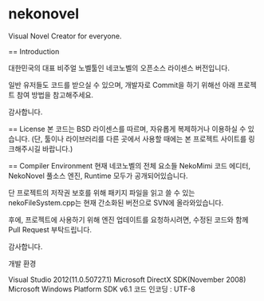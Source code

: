 nekonovel
=========

Visual Novel Creator for everyone.


== Introduction

대한민국의 대표 비주얼 노벨툴인 네코노벨의 오픈소스 라이센스 버전입니다.

일반 유저들도 코드를 받으실 수 있으며, 개발자로 Commit을 하기 위해선 아래 프로젝트 참여 방법을 참고해주세요.

감사합니다.


== License
본 코드는 BSD 라이센스를 따르며, 자유롭게 복제하거나 이용하실 수 있습니다. (단, 툴이나 라이브러리를 다른 곳에서 사용할 때에는 본 프로젝트 사이트를 링크해주시길 바랍니다.)

== Compiler Environment
현재 네코노벨의 전체 요소들 NekoMimi 코드 에디터, NekoNovel 풀소스 엔진, Runtime 모두가 공개되어있습니다.

단 프로젝트의 저작권 보호를 위해 패키지 파일을 읽고 쓸 수 있는 nekoFileSystem.cpp는 현재 간소화된 버전으로 SVN에 올라와있습니다.

후에, 프로젝트에 사용하기 위해 엔진 업데이트를 요청하시려면, 수정된 코드와 함께 Pull Request 부탁드립니다.

감사합니다.

개발 환경

Visual Studio 2012(11.0.50727.1)
Microsoft DirectX SDK(November 2008)
Microsoft Windows Platform SDK v6.1
코드 인코딩 : UTF-8

